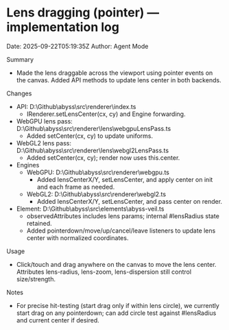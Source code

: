 # Lens dragging (pointer) — implementation log

Date: 2025-09-22T05:19:35Z
Author: Agent Mode

Summary
- Made the lens draggable across the viewport using pointer events on the canvas. Added API methods to update lens center in both backends.

Changes
- API: D:\Github\abyss\src\renderer\index.ts
  - IRenderer.setLensCenter(cx, cy) and Engine forwarding.
- WebGPU lens pass: D:\Github\abyss\src\renderer\lens\webgpuLensPass.ts
  - Added setCenter(cx, cy) to update uniforms.
- WebGL2 lens pass: D:\Github\abyss\src\renderer\lens\webgl2LensPass.ts
  - Added setCenter(cx, cy); render now uses this.center.
- Engines
  - WebGPU: D:\Github\abyss\src\renderer\webgpu.ts
    - Added lensCenterX/Y, setLensCenter, and apply center on init and each frame as needed.
  - WebGL2: D:\Github\abyss\src\renderer\webgl2.ts
    - Added lensCenterX/Y, setLensCenter, and pass center on render.
- Element: D:\Github\abyss\src\elements\abyss-veil.ts
  - observedAttributes includes lens params; internal #lensRadius state retained.
  - Added pointerdown/move/up/cancel/leave listeners to update lens center with normalized coordinates.

Usage
- Click/touch and drag anywhere on the canvas to move the lens center. Attributes lens-radius, lens-zoom, lens-dispersion still control size/strength.

Notes
- For precise hit-testing (start drag only if within lens circle), we currently start drag on any pointerdown; can add circle test against #lensRadius and current center if desired.
